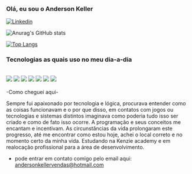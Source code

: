 ### Olá, eu sou o Anderson Keller

[![Linkedin](https://img.shields.io/badge/LinkedIn-0077B5?style=for-the-badge&logo=linkedin&logoColor=white)](https://www.linkedin.com/in/anderson-keller-87962ab3/)

![Anurag's GitHub stats](https://github-readme-stats.vercel.app/api?username=AndersonKeller&show_icons=true&theme=dark)

[![Top Langs](https://github-readme-stats.vercel.app/api/top-langs/?username=AndersonKeller&layout=compact)](https://github.com/anuraghazra/github-readme-stats)

### Tecnologias as quais uso no meu dia-a-dia

<div style="display: inline_block"><br/>
    <img aling="center" src="https://img.shields.io/badge/HTML5-E34F26?style=for-the-badge&logo=html5&logoColor=white"></img>
     <img aling="center" src="https://img.shields.io/badge/CSS3-1572B6?style=for-the-badge&logo=css3&logoColor=white"></img>
      <img aling="center" src="https://img.shields.io/badge/JavaScript-F7DF1E?style=for-the-badge&logo=javascript&logoColor=black"></img>
       <img aling="center" src="https://img.shields.io/badge/React-20232A?style=for-the-badge&logo=react&logoColor=61DAFB"></img>
        <img aling="center" src="https://img.shields.io/badge/TypeScript-007ACC?style=for-the-badge&logo=typescript&logoColor=white"></img>
        <img aling="center" src="https://img.shields.io/badge/styled--components-DB7093?style=for-the-badge&logo=styled-components&logoColor=white"></img>
        <img aling="center" src="https://img.shields.io/badge/Figma-F24E1E?style=for-the-badge&logo=figma&logoColor=white"></img>
</div><br/>
-Como cheguei aqui-

Sempre fui apaixonado por tecnologia e lógica, procurava entender como as coisas funcionavam e o por que disso, em contatos com jogos ou tecnologias e sistemas distintos imaginava como poderia tudo isso ser criado e como de fato isso ocorre.
A programação e seus conceitos me encantam e incentivam. As circunstâncias da vida prolongaram este progresso, até me encontrar como estou hoje, achei o local correto e no momento certo da minha vida.
Estudando na Kenzie academy e em realocação profissional para a área de desenvolvimento.

- pode entrar em contato comigo pelo email aqui: andersonkellervendas@hotmail.com
